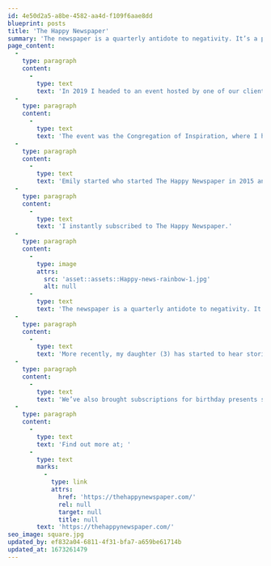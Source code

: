 ```yaml
---
id: 4e50d2a5-a8be-4582-aa4d-f109f6aae8dd
blueprint: posts
title: 'The Happy Newspaper'
summary: 'The newspaper is a quarterly antidote to negativity. It’s a printed newspaper celebrating all that’s good in the world.'
page_content:
  -
    type: paragraph
    content:
      -
        type: text
        text: 'In 2019 I headed to an event hosted by one of our clients, Holly Tucker. '
  -
    type: paragraph
    content:
      -
        type: text
        text: 'The event was the Congregation of Inspiration, where I had the privilege of meeting Emily Coxhead. '
  -
    type: paragraph
    content:
      -
        type: text
        text: 'Emily started who started The Happy Newspaper in 2015 and shared her story on stage along with a Q&A around social media. '
  -
    type: paragraph
    content:
      -
        type: text
        text: 'I instantly subscribed to The Happy Newspaper.'
  -
    type: paragraph
    content:
      -
        type: image
        attrs:
          src: 'asset::assets::Happy-news-rainbow-1.jpg'
          alt: null
      -
        type: text
        text: 'The newspaper is a quarterly antidote to negativity. It’s a printed newspaper celebrating all that’s good in the world. '
  -
    type: paragraph
    content:
      -
        type: text
        text: 'More recently, my daughter (3) has started to hear stories from the newspaper. I’ll flick through the pages, and she’ll point at one of the many lovely illustrations. I then read through the story, which is only a few hundred words, before we find another. '
  -
    type: paragraph
    content:
      -
        type: text
        text: 'We’ve also brought subscriptions for birthday presents sent to clients, and yes, we still get these to our doorstep every three months.'
  -
    type: paragraph
    content:
      -
        type: text
        text: 'Find out more at; '
      -
        type: text
        marks:
          -
            type: link
            attrs:
              href: 'https://thehappynewspaper.com/'
              rel: null
              target: null
              title: null
        text: 'https://thehappynewspaper.com/'
seo_image: square.jpg
updated_by: ef832a04-6811-4f31-bfa7-a659be61714b
updated_at: 1673261479
---
```

